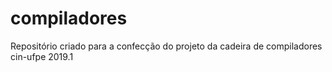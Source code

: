 # compiladores
Repositório criado para a confecção do projeto da cadeira de compiladores cin-ufpe 2019.1
